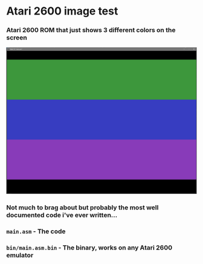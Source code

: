 # Atari 2600 image test

### Atari 2600 ROM that just shows 3 different colors on the screen

![Example Image](image.png)

### Not much to brag about but probably the most well documented code i've ever written...

### `main.asm`          - The code
### `bin/main.asm.bin`  - The binary, works on any Atari 2600 emulator